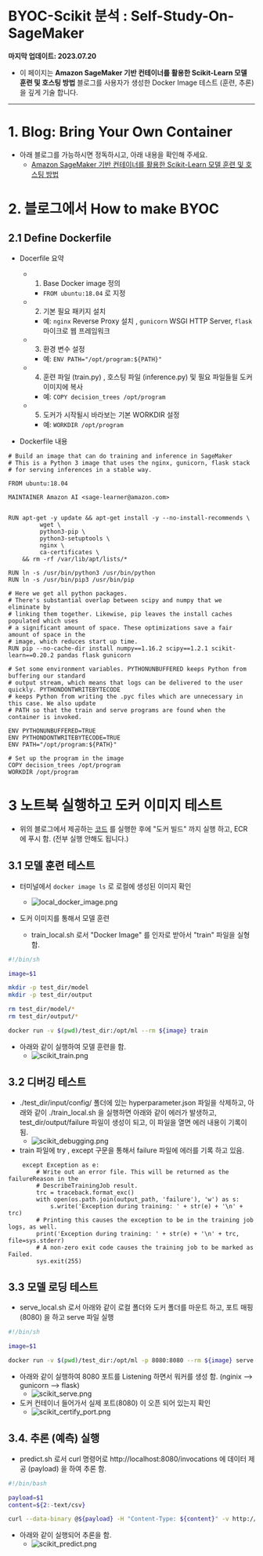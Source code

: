 # BYOC-Scikit 분석  : Self-Study-On-SageMaker

**마지막 업데이트: 2023.07.20**

- 이 페이지는
**Amazon SageMaker 기반 컨테이너를 활용한 Scikit-Learn 모델 훈련 및 호스팅 방법** 블로그를 사용자가 생성한 Docker Image 테스트 (훈련, 추론) 을 깊게 기술 합니다.

---

# 1. Blog: Bring Your Own Container 
- 아래 블로그를 가능하시면 정독하시고, 아래 내용을 확인해 주세요.
    - [Amazon SageMaker 기반 컨테이너를 활용한 Scikit-Learn 모델 훈련 및 호스팅 방법](https://aws.amazon.com/ko/blogs/korea/train-and-host-scikit-learn-models-in-amazon-sagemaker-by-building-a-scikit-docker-container/)



# 2. 블로그에서 How to make BYOC

## 2.1 Define Dockerfile
- Docerfile 요약
    - 1. Base Docker image 정의
        - `FROM ubuntu:18.04` 로 지정
    - 2. 기본 필요 패키지 설치
        - 예:  `nginx` Reverse Proxy 설치 , `gunicorn` WSGI HTTP Server,  `flask` 마이크로 웹 프레임워크
    - 3. 환경 변수 설정
        - 예: `ENV PATH="/opt/program:${PATH}"`
    - 4. 훈련 파일 (train.py) , 호스팅 파일 (inference.py) 및 필요 파일들읠 도커 이미지에 복사
        - 예: `COPY decision_trees /opt/program`
    - 5. 도커가 시작될시 바라보는 기본 WORKDIR 설정
        - 예: `WORKDIR /opt/program`
            
- Dockerfile 내용
```
# Build an image that can do training and inference in SageMaker
# This is a Python 3 image that uses the nginx, gunicorn, flask stack
# for serving inferences in a stable way.

FROM ubuntu:18.04

MAINTAINER Amazon AI <sage-learner@amazon.com>


RUN apt-get -y update && apt-get install -y --no-install-recommends \
         wget \
         python3-pip \
         python3-setuptools \
         nginx \
         ca-certificates \
    && rm -rf /var/lib/apt/lists/*

RUN ln -s /usr/bin/python3 /usr/bin/python
RUN ln -s /usr/bin/pip3 /usr/bin/pip

# Here we get all python packages.
# There's substantial overlap between scipy and numpy that we eliminate by
# linking them together. Likewise, pip leaves the install caches populated which uses
# a significant amount of space. These optimizations save a fair amount of space in the
# image, which reduces start up time.
RUN pip --no-cache-dir install numpy==1.16.2 scipy==1.2.1 scikit-learn==0.20.2 pandas flask gunicorn

# Set some environment variables. PYTHONUNBUFFERED keeps Python from buffering our standard
# output stream, which means that logs can be delivered to the user quickly. PYTHONDONTWRITEBYTECODE
# keeps Python from writing the .pyc files which are unnecessary in this case. We also update
# PATH so that the train and serve programs are found when the container is invoked.

ENV PYTHONUNBUFFERED=TRUE
ENV PYTHONDONTWRITEBYTECODE=TRUE
ENV PATH="/opt/program:${PATH}"

# Set up the program in the image
COPY decision_trees /opt/program
WORKDIR /opt/program
```
# 3 노트북 실행하고 도커 이미지 테스트
- 위의 블로그에서 제공하는 [코드](https://github.com/aws/amazon-sagemaker-examples/blob/main/advanced_functionality/scikit_bring_your_own/scikit_bring_your_own.ipynb) 를 실행한 후에 "도커 빌드" 까지 실행 하고, ECR 에 푸시 함. (전부 실행 안해도 됩니다.)

## 3.1 모델 훈련 테스트
- 터미널에서 `docker image ls` 로 로컬에 생성된 이미지 확인
    - ![local_docker_image.png](img/local_docker_image.png)

- 도커 이미지를 통해서 모델 훈련
    - train_local.sh 로서 "Docker Image" 를 인자로 받아서 "train" 파일을 실형 함.
```bash
#!/bin/sh

image=$1

mkdir -p test_dir/model
mkdir -p test_dir/output

rm test_dir/model/*
rm test_dir/output/*

docker run -v $(pwd)/test_dir:/opt/ml --rm ${image} train

```
- 아래와 같이 실행하여 모델 훈련을 함.
    - ![scikit_train.png](img/scikit_train.png)
    
## 3.2 디버깅 테스트
-  ./test_dir/input/config/ 폴더에 있는 hyperparameter.json 파일을 삭제하고, 아래와 같이 ./train_local.sh 을 실행하면 아래와 같이 에러가 발생하고, test_dir/output/failure 파일이 생성이 되고, 이 파일을 열면 에러 내용이 기록이 됨.
    - ![scikit_debugging.png](img/scikit_debugging.png)
- train 파일에 try , except 구문을 통해서 failure 파일에 에러를 기록 하고 있음.    
```train
    except Exception as e:
        # Write out an error file. This will be returned as the failureReason in the
        # DescribeTrainingJob result.
        trc = traceback.format_exc()
        with open(os.path.join(output_path, 'failure'), 'w') as s:
            s.write('Exception during training: ' + str(e) + '\n' + trc)
        # Printing this causes the exception to be in the training job logs, as well.
        print('Exception during training: ' + str(e) + '\n' + trc, file=sys.stderr)
        # A non-zero exit code causes the training job to be marked as Failed.
        sys.exit(255)

```

## 3.3 모델 로딩 테스트
- serve_local.sh 로서 아래와 같이 로컬 폴더와 도커 폴더를 마운트 하고, 포트 매핑 (8080) 을 하고 serve 파일 실행

```bash
#!/bin/sh

image=$1

docker run -v $(pwd)/test_dir:/opt/ml -p 8080:8080 --rm ${image} serve

```
- 아래와 같이 실행하여 8080 포트를 Listening 하면서 워커를 생성 함. (nginix --> gunicorn --> flask)
    - ![scikit_serve.png](img/scikit_serve.png)
- 도커 컨테이너 들어가서 실제 포트(8080) 이 오픈 되어 있는지 확인
    - ![scikit_certify_port.png](img/scikit_certify_port.png)

## 3.4. 추론 (예측) 실행
-  predict.sh 로서 curl 명령어로 http://localhost:8080/invocations 에 데이터 제공 (payload) 을 하여 추론 함.
```bash
#!/bin/bash

payload=$1
content=${2:-text/csv}

curl --data-binary @${payload} -H "Content-Type: ${content}" -v http://localhost:8080/invocations

```
- 아래와 같이 실행되어 추론을 함.
    - ![scikit_predict.png](img/scikit_predict.png)